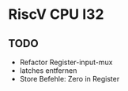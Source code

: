 # RiscV CPU I32

## TODO

* Refactor Register-input-mux
* latches entfernen
* Store Befehle: Zero in Register